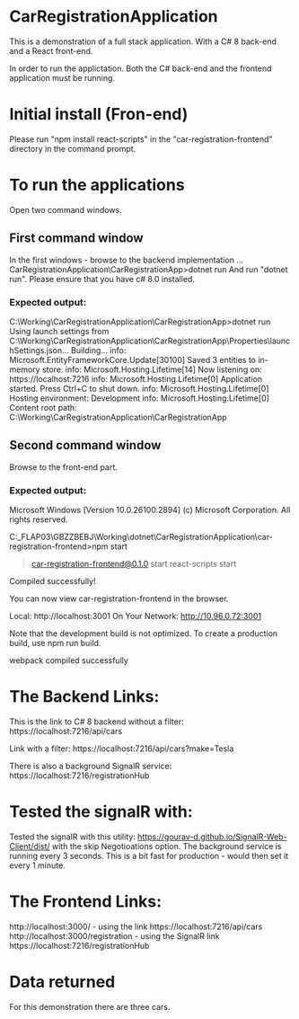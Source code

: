 # CarRegistrationApplication
This is a demonstration of a full stack application. 
With a C# 8 back-end and a React front-end.

In order to run the applictation. Both the C# back-end and the frontend application must be running.
# Initial install (Fron-end)
Please run "npm install react-scripts" in the "car-registration-frontend" directory in the command prompt.

# To run the applications
Open two command windows.

## First command window
In the first windows - browse to the backend implementation
... CarRegistrationApplication\CarRegistrationApp>dotnet run
And run "dotnet run". Please ensure that you have c# 8.0 installed.

### Expected output:

C:\Working\CarRegistrationApplication\CarRegistrationApp>dotnet run
Using launch settings from C:\Working\CarRegistrationApplication\CarRegistrationApp\Properties\launchSettings.json...
Building...
info: Microsoft.EntityFrameworkCore.Update[30100]
      Saved 3 entities to in-memory store.
info: Microsoft.Hosting.Lifetime[14]
      Now listening on: https://localhost:7216
info: Microsoft.Hosting.Lifetime[0]
      Application started. Press Ctrl+C to shut down.
info: Microsoft.Hosting.Lifetime[0]
      Hosting environment: Development
info: Microsoft.Hosting.Lifetime[0]
      Content root path: C:\Working\CarRegistrationApplication\CarRegistrationApp

## Second command window

Browse to the front-end part.

### Expected output:

Microsoft Windows [Version 10.0.26100.2894]
(c) Microsoft Corporation. All rights reserved.

C:\_FLAP03\GBZZBEBJ\Working\dotnet\CarRegistrationApplication\car-registration-frontend>npm start

> car-registration-frontend@0.1.0 start
> react-scripts start 

Compiled successfully!

You can now view car-registration-frontend in the browser.

  Local:            http://localhost:3001
  On Your Network:  http://10.96.0.72:3001

Note that the development build is not optimized.
To create a production build, use npm run build.

webpack compiled successfully


# The Backend Links:
This is the link to C# 8 backend without a filter:
https://localhost:7216/api/cars

Link with a filter:
https://localhost:7216/api/cars?make=Tesla

There is also a background SignalR service:
https://localhost:7216/registrationHub

# Tested the signalR with:
Tested the signalR with this utility:
https://gourav-d.github.io/SignalR-Web-Client/dist/
with the skip Negotioations option.
The background service is running every 3 seconds.
This is a bit fast for production - would then set it every 1 minute.

# The Frontend Links:
http://localhost:3000/				- using the link https://localhost:7216/api/cars
http://localhost:3000/registration	- using the SignalR link https://localhost:7216/registrationHub


# Data returned
For this demonstration there are three cars.
